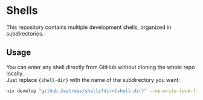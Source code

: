 # Shells

This repository contains multiple development shells, organized in subdirectories.

## Usage

You can enter any shell directly from GitHub without cloning the whole repo locally.  
Just replace `{shell-dir}` with the name of the subdirectory you want:

```bash
nix develop "github:Jastreas/shells?dir={shell-dir}" --no-write-lock-file --refresh
